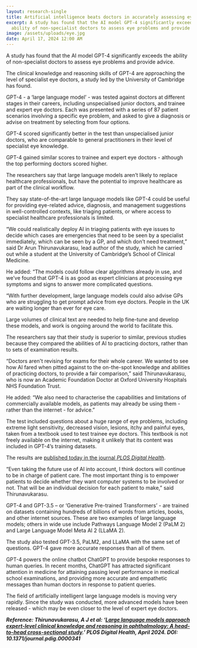 ```yaml
---
layout: research-single
title: Artificial intelligence beats doctors in accurately assessing eye problems
excerpt: A study has found that the AI model GPT-4 significantly exceeds the
  ability of non-specialist doctors to assess eye problems and provide advice.
image: /assets/uploads/eye.jpg
date: April 17, 2024 12:00 AM
---
```

A study has found that the AI model GPT-4 significantly exceeds the ability of non-specialist doctors to assess eye problems and provide advice.

The clinical knowledge and reasoning skills of GPT-4 are approaching the level of specialist eye doctors, a study led by the University of Cambridge has found.

GPT-4 - a ‘large language model’ - was tested against doctors at different stages in their careers, including unspecialised junior doctors, and trainee and expert eye doctors. Each was presented with a series of 87 patient scenarios involving a specific eye problem, and asked to give a diagnosis or advise on treatment by selecting from four options.

GPT-4 scored significantly better in the test than unspecialised junior doctors, who are comparable to general practitioners in their level of specialist eye knowledge.

GPT-4 gained similar scores to trainee and expert eye doctors - although the top performing doctors scored higher.

The researchers say that large language models aren’t likely to replace healthcare professionals, but have the potential to improve healthcare as part of the clinical workflow.

They say state-of-the-art large language models like GPT-4 could be useful for providing eye-related advice, diagnosis, and management suggestions in well-controlled contexts, like triaging patients, or where access to specialist healthcare professionals is limited.

“We could realistically deploy AI in triaging patients with eye issues to decide which cases are emergencies that need to be seen by a specialist immediately, which can be seen by a GP, and which don’t need treatment,” said Dr Arun Thirunavukarasu, lead author of the study, which he carried out while a student at the University of Cambridge’s School of Clinical Medicine.

He added: “The models could follow clear algorithms already in use, and we’ve found that GPT-4 is as good as expert clinicians at processing eye symptoms and signs to answer more complicated questions.

“With further development, large language models could also advise GPs who are struggling to get prompt advice from eye doctors. People in the UK are waiting longer than ever for eye care.

Large volumes of clinical text are needed to help fine-tune and develop these models, and work is ongoing around the world to facilitate this.

The researchers say that their study is superior to similar, previous studies because they compared the abilities of AI to practicing doctors, rather than to sets of examination results.

“Doctors aren't revising for exams for their whole career. We wanted to see how AI fared when pitted against to the on-the-spot knowledge and abilities of practicing doctors, to provide a fair comparison,” said Thirunavukarasu, who is now an Academic Foundation Doctor at Oxford University Hospitals NHS Foundation Trust.

He added: “We also need to characterise the capabilities and limitations of commercially available models, as patients may already be using them - rather than the internet - for advice.”

The test included questions about a huge range of eye problems, including extreme light sensitivity, decreased vision, lesions, itchy and painful eyes, taken from a textbook used to test trainee eye doctors. This textbook is not freely available on the internet, making it unlikely that its content was included in GPT-4’s training datasets.

The results are [published today in the journal *PLOS Digital Health*](https://journals.plos.org/digitalhealth/article?id=10.1371/journal.pdig.0000341).

“Even taking the future use of AI into account, I think doctors will continue to be in charge of patient care. The most important thing is to empower patients to decide whether they want computer systems to be involved or not. That will be an individual decision for each patient to make,” said Thirunavukarasu.

GPT-4 and GPT-3.5 – or ‘Generative Pre-trained Transformers’ - are trained on datasets containing hundreds of billions of words from articles, books, and other internet sources. These are two examples of large language models; others in wide use include Pathways Language Model 2 (PaLM 2) and Large Language Model Meta AI 2 (LLaMA 2).

The study also tested GPT-3.5, PaLM2, and LLaMA with the same set of questions. GPT-4 gave more accurate responses than all of them.

GPT-4 powers the online chatbot ChatGPT to provide bespoke responses to human queries. In recent months, ChatGPT has attracted significant attention in medicine for attaining passing level performance in medical school examinations, and providing more accurate and empathetic messages than human doctors in response to patient queries.

The field of artificially intelligent large language models is moving very rapidly. Since the study was conducted, more advanced models have been released - which may be even closer to the level of expert eye doctors.

***Reference: Thirunavukarasu, A J et al: ‘[Large language models approach expert-level clinical knowledge and reasoning in ophthalmology: A head-to-head cross-sectional study](https://journals.plos.org/digitalhealth/article?id=10.1371/journal.pdig.0000341).’ PLOS Digital Health, April 2024. DOI: 10.1371/journal.pdig.0000341***